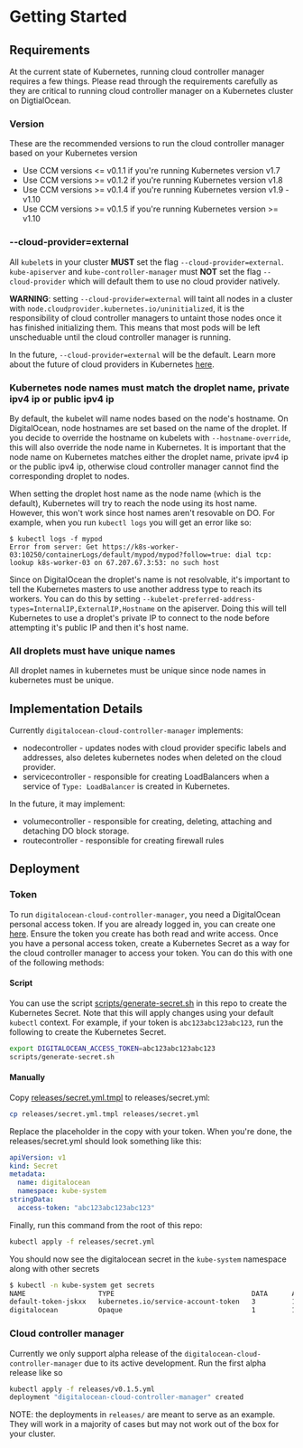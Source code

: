 # Getting Started

## Requirements

At the current state of Kubernetes, running cloud controller manager requires a few things. Please read through the requirements carefully as they are critical to running cloud controller manager on a Kubernetes cluster on DigtialOcean.

### Version
These are the recommended versions to run the cloud controller manager based on your Kubernetes version
* Use CCM versions <= v0.1.1 if you're running Kubernetes version v1.7
* Use CCM versions >= v0.1.2 if you're running Kubernetes version v1.8
* Use CCM versions >= v0.1.4 if you're running Kubernetes version v1.9 - v1.10
* Use CCM versions >= v0.1.5 if you're running Kubernetes version >= v1.10

### --cloud-provider=external
All `kubelet`s in your cluster **MUST** set the flag `--cloud-provider=external`. `kube-apiserver` and `kube-controller-manager` must **NOT** set the flag `--cloud-provider` which will default them to use no cloud provider natively.

**WARNING**: setting `--cloud-provider=external` will taint all nodes in a cluster with `node.cloudprovider.kubernetes.io/uninitialized`, it is the responsibility of cloud controller managers to untaint those nodes once it has finished initializing them. This means that most pods will be left unscheduable until the cloud controller manager is running.

In the future, `--cloud-provider=external` will be the default. Learn more about the future of cloud providers in Kubernetes [here](https://github.com/kubernetes/community/blob/master/contributors/design-proposals/cloud-provider/cloud-provider-refactoring.md).

### Kubernetes node names must match the droplet name, private ipv4 ip or public ipv4 ip
By default, the kubelet will name nodes based on the node's hostname. On DigitalOcean, node hostnames are set based on the name of the droplet. If you decide to override the hostname on kubelets with `--hostname-override`, this will also override the node name in Kubernetes. It is important that the node name on Kubernetes matches either the droplet name, private ipv4 ip or the public ipv4 ip, otherwise cloud controller manager cannot find the corresponding droplet to nodes.

When setting the droplet host name as the node name (which is the default), Kubernetes will try to reach the node using its host name. However, this won't work since host names aren't resovable on DO. For example, when you run `kubectl logs` you will get an error like so:

```
$ kubectl logs -f mypod
Error from server: Get https://k8s-worker-03:10250/containerLogs/default/mypod/mypod?follow=true: dial tcp: lookup k8s-worker-03 on 67.207.67.3:53: no such host
```

Since on DigitalOcean the droplet's name is not resolvable, it's important to tell the Kubernetes masters to use another address type to reach its workers. You can do this by setting `--kubelet-preferred-address-types=InternalIP,ExternalIP,Hostname` on the apiserver. Doing this will tell Kubernetes to use a droplet's private IP to connect to the node before attempting it's public IP and then it's host name.

### All droplets must have unique names
All droplet names in kubernetes must be unique since node names in kubernetes must be unique.

## Implementation Details

Currently `digitalocean-cloud-controller-manager` implements:
* nodecontroller - updates nodes with cloud provider specific labels and addresses, also deletes kubernetes nodes when deleted on the cloud provider.
* servicecontroller - responsible for creating LoadBalancers when a service of `Type: LoadBalancer` is created in Kubernetes.

In the future, it may implement:
* volumecontroller - responsible for creating, deleting, attaching and detaching DO block storage.
* routecontroller - responsible for creating firewall rules

## Deployment

### Token
To run `digitalocean-cloud-controller-manager`, you need a DigitalOcean personal access token. If you are already logged in, you can create one [here](https://cloud.digitalocean.com/settings/api/tokens). Ensure the token you create has both read and write access. Once you have a personal access token, create a Kubernetes Secret as a way for the cloud controller manager to access your token. You can do this with one of the following methods:

#### Script
You can use the script [scripts/generate-secret.sh](https://github.com/digitalocean/digitalocean-cloud-controller-manager/blob/master/scripts/generate-secret.sh) in this repo to create the Kubernetes Secret. Note that this will apply changes using your default `kubectl` context. For example, if your token is `abc123abc123abc123`, run the following to create the Kubernetes Secret.
```bash
export DIGITALOCEAN_ACCESS_TOKEN=abc123abc123abc123
scripts/generate-secret.sh
```

#### Manually
Copy [releases/secret.yml.tmpl](https://github.com/digitalocean/digitalocean-cloud-controller-manager/blob/master/releases/secret.yml.tmpl) to releases/secret.yml:
```bash
cp releases/secret.yml.tmpl releases/secret.yml
```

Replace the placeholder in the copy with your token. When you're done, the releases/secret.yml should look something like this:
```yaml
apiVersion: v1
kind: Secret
metadata:
  name: digitalocean
  namespace: kube-system
stringData:
  access-token: "abc123abc123abc123"
```

Finally, run this command from the root of this repo:
```bash
kubectl apply -f releases/secret.yml
```

You should now see the digitalocean secret in the `kube-system` namespace along with other secrets
```bash
$ kubectl -n kube-system get secrets
NAME                  TYPE                                  DATA      AGE
default-token-jskxx   kubernetes.io/service-account-token   3         18h
digitalocean          Opaque                                1         18h
```

### Cloud controller manager
Currently we only support alpha release of the `digitalocean-cloud-controller-manager` due to its active development. Run the first alpha release like so
```bash
kubectl apply -f releases/v0.1.5.yml
deployment "digitalocean-cloud-controller-manager" created
```

NOTE: the deployments in `releases/` are meant to serve as an example. They will work in a majority of cases but may not work out of the box for your cluster.
